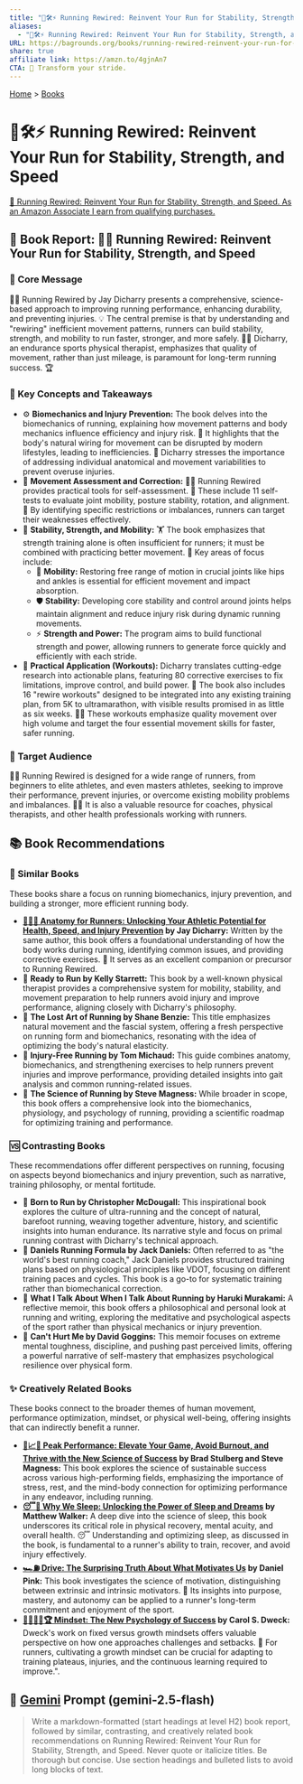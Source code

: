 ```yaml
---
title: "🏃🛠️⚡ Running Rewired: Reinvent Your Run for Stability, Strength, and Speed"
aliases:
  - "🏃🛠️⚡ Running Rewired: Reinvent Your Run for Stability, Strength, and Speed"
URL: https://bagrounds.org/books/running-rewired-reinvent-your-run-for-stability-strength-and-speed
share: true
affiliate link: https://amzn.to/4gjnAn7
CTA: 💪 Transform your stride.
---
```

[Home](../index.md) > [Books](./index.md)  
# 🏃🛠️⚡ Running Rewired: Reinvent Your Run for Stability, Strength, and Speed  
[🛒 Running Rewired: Reinvent Your Run for Stability, Strength, and Speed. As an Amazon Associate I earn from qualifying purchases.](https://amzn.to/4gjnAn7)  
  
## 📖 Book Report: 🏃‍♂️ Running Rewired: Reinvent Your Run for Stability, Strength, and Speed  
  
### 📣 Core Message  
  
🏃‍♂️ Running Rewired by Jay Dicharry presents a comprehensive, science-based approach to improving running performance, enhancing durability, and preventing injuries. 💡 The central premise is that by understanding and "rewiring" inefficient movement patterns, runners can build stability, strength, and mobility to run faster, stronger, and more safely. 👨‍⚕️ Dicharry, an endurance sports physical therapist, emphasizes that quality of movement, rather than just mileage, is paramount for long-term running success. 🏆  
  
### 🔑 Key Concepts and Takeaways  
  
* ⚙️ **Biomechanics and Injury Prevention:** The book delves into the biomechanics of running, explaining how movement patterns and body mechanics influence efficiency and injury risk. 🧬 It highlights that the body's natural wiring for movement can be disrupted by modern lifestyles, leading to inefficiencies. 🤕 Dicharry stresses the importance of addressing individual anatomical and movement variabilities to prevent overuse injuries.  
* 📏 **Movement Assessment and Correction:** 🏃‍♂️ Running Rewired provides practical tools for self-assessment. 📝 These include 11 self-tests to evaluate joint mobility, posture stability, rotation, and alignment. 🎯 By identifying specific restrictions or imbalances, runners can target their weaknesses effectively.  
* 💪 **Stability, Strength, and Mobility:** 🏋️ The book emphasizes that strength training alone is often insufficient for runners; it must be combined with practicing better movement. 🔑 Key areas of focus include:  
    * 🤸 **Mobility:** Restoring free range of motion in crucial joints like hips and ankles is essential for efficient movement and impact absorption.  
    * 🛡️ **Stability:** Developing core stability and control around joints helps maintain alignment and reduce injury risk during dynamic running movements.  
    * ⚡ **Strength and Power:** The program aims to build functional strength and power, allowing runners to generate force quickly and efficiently with each stride.  
* 💪 **Practical Application (Workouts):** Dicharry translates cutting-edge research into actionable plans, featuring 80 corrective exercises to fix limitations, improve control, and build power. 📅 The book also includes 16 "rewire workouts" designed to be integrated into any existing training plan, from 5K to ultramarathon, with visible results promised in as little as six weeks. 🏃‍♀️ These workouts emphasize quality movement over high volume and target the four essential movement skills for faster, safer running.  
  
### 🎯 Target Audience  
  
🏃‍♂️ Running Rewired is designed for a wide range of runners, from beginners to elite athletes, and even masters athletes, seeking to improve their performance, prevent injuries, or overcome existing mobility problems and imbalances. 👩‍⚕️ It is also a valuable resource for coaches, physical therapists, and other health professionals working with runners.  
  
## 📚 Book Recommendations  
  
### 🤝 Similar Books  
  
These books share a focus on running biomechanics, injury prevention, and building a stronger, more efficient running body.  
  
* **[🏃‍♀️🦴 Anatomy for Runners: Unlocking Your Athletic Potential for Health, Speed, and Injury Prevention](./anatomy-for-runners-unlocking-your-athletic-potential-for-health-speed-and-injury-prevention.md) by Jay Dicharry:** Written by the same author, this book offers a foundational understanding of how the body works during running, identifying common issues, and providing corrective exercises. 📖 It serves as an excellent companion or precursor to Running Rewired.  
* 📖 **Ready to Run by Kelly Starrett:** This book by a well-known physical therapist provides a comprehensive system for mobility, stability, and movement preparation to help runners avoid injury and improve performance, aligning closely with Dicharry's philosophy.  
* 📖 **The Lost Art of Running by Shane Benzie:** This title emphasizes natural movement and the fascial system, offering a fresh perspective on running form and biomechanics, resonating with the idea of optimizing the body's natural elasticity.  
* 📖 **Injury-Free Running by Tom Michaud:** This guide combines anatomy, biomechanics, and strengthening exercises to help runners prevent injuries and improve performance, providing detailed insights into gait analysis and common running-related issues.  
* 📖 **The Science of Running by Steve Magness:** While broader in scope, this book offers a comprehensive look into the biomechanics, physiology, and psychology of running, providing a scientific roadmap for optimizing training and performance.  
  
### 🆚 Contrasting Books  
  
These recommendations offer different perspectives on running, focusing on aspects beyond biomechanics and injury prevention, such as narrative, training philosophy, or mental fortitude.  
  
* 📖 **Born to Run by Christopher McDougall:** This inspirational book explores the culture of ultra-running and the concept of natural, barefoot running, weaving together adventure, history, and scientific insights into human endurance. Its narrative style and focus on primal running contrast with Dicharry's technical approach.  
* 📖 **Daniels Running Formula by Jack Daniels:** Often referred to as "the world's best running coach," Jack Daniels provides structured training plans based on physiological principles like VDOT, focusing on different training paces and cycles. This book is a go-to for systematic training rather than biomechanical correction.  
* 📖 **What I Talk About When I Talk About Running by Haruki Murakami:** A reflective memoir, this book offers a philosophical and personal look at running and writing, exploring the meditative and psychological aspects of the sport rather than physical mechanics or injury prevention.  
* 📖 **Can't Hurt Me by David Goggins:** This memoir focuses on extreme mental toughness, discipline, and pushing past perceived limits, offering a powerful narrative of self-mastery that emphasizes psychological resilience over physical form.  
  
### ✨ Creatively Related Books  
  
These books connect to the broader themes of human movement, performance optimization, mindset, or physical well-being, offering insights that can indirectly benefit a runner.  
  
* **[🚀📈🧘 Peak Performance: Elevate Your Game, Avoid Burnout, and Thrive with the New Science of Success](./peak-performance-elevate-your-game-avoid-burnout-and-thrive-with-the-new-science-of-success.md) by Brad Stulberg and Steve Magness:** This book explores the science of sustainable success across various high-performing fields, emphasizing the importance of stress, rest, and the mind-body connection for optimizing performance in any endeavor, including running.  
* **[😴💭 Why We Sleep: Unlocking the Power of Sleep and Dreams](./why-we-sleep-unlocking-the-power-of-sleep-and-dreams.md) by Matthew Walker:** A deep dive into the science of sleep, this book underscores its critical role in physical recovery, mental acuity, and overall health. 😴 Understanding and optimizing sleep, as discussed in the book, is fundamental to a runner's ability to train, recover, and avoid injury effectively.  
* **[🏎️⛽ Drive: The Surprising Truth About What Motivates Us](./drive-the-surprising-truth-about-what-motivates-us.md) by Daniel Pink:** This book investigates the science of motivation, distinguishing between extrinsic and intrinsic motivators. 🚀 Its insights into purpose, mastery, and autonomy can be applied to a runner's long-term commitment and enjoyment of the sport.  
* **[🌱🧘🏼‍♀️🏆 Mindset: The New Psychology of Success](./mindset.md) by Carol S. Dweck:** Dweck's work on fixed versus growth mindsets offers valuable perspective on how one approaches challenges and setbacks. 🌱 For runners, cultivating a growth mindset can be crucial for adapting to training plateaus, injuries, and the continuous learning required to improve.".  
  
## 💬 [Gemini](https://gemini.google.com) Prompt (gemini-2.5-flash)  
> Write a markdown-formatted (start headings at level H2) book report, followed by similar, contrasting, and creatively related book recommendations on Running Rewired: Reinvent Your Run for Stability, Strength, and Speed. Never quote or italicize titles. Be thorough but concise. Use section headings and bulleted lists to avoid long blocks of text.